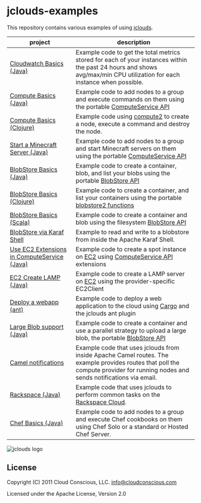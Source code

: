 # jclouds-examples

This repository contains various examples of using
[jclouds](https://github.com/jclouds/jclouds).

<table>
  <thead><tr><th>project</th><th>description</th></tr></thead>
  <tbody>
      <tr>
      <td><a href="cloudwatch-basics/">Cloudwatch Basics (Java)</a></td>
      <td>Example code to get the total metrics stored for each of your instances within the past 24 hours and shows avg/max/min CPU utilization for each instance when possible.</td>
    </tr>
    <tr>
      <td><a href="compute-basics/">Compute Basics (Java)</a></td>
      <td>Example code to add nodes to a group and execute commands on them using the portable <a href="http://www.jclouds.org/documentation/userguide/compute/">ComputeService API</a></td>
    </tr>
    <tr>
      <td><a href="compute-clojure/">Compute Basics (Clojure)</a></td>
      <td>Example code using <a href="https://github.com/jclouds/jclouds/blob/master/compute/src/main/clojure/org/jclouds/compute2.clj">compute2</a> to create a node, execute a command and destroy the node.</td>
    </tr>
    <tr>
      <td><a href="minecraft-compute/">Start a Minecraft Server (Java)</a></td>
      <td>Example code to add nodes to a group and start Minecraft servers on them using the portable <a href="http://www.jclouds.org/documentation/userguide/compute/">ComputeService API</a></td>
    </tr>
    <tr>
      <td><a href="blobstore-basics/">BlobStore Basics (Java)</a></td>
      <td>Example code to create a container, blob, and list your blobs using the portable <a href="http://www.jclouds.org/documentation/userguide/blobstore-guide/">BlobStore API</a></td>
    </tr>
    <tr>
      <td><a href="blobstore-clojure/">BlobStore Basics (Clojure)</a></td>
      <td>Example code to create a container, and list your containers using the portable <a href="https://github.com/jclouds/jclouds/blob/master/blobstore/src/main/clojure/org/jclouds/blobstore2.clj">blobstore2 functions</a></td>
    </tr>
    <tr>
      <td><a href="blobstore-scala-filesystem/">BlobStore Basics (Scala)</a></td>
      <td>Example code to create a container and blob using the filesystem <a href="http://jclouds.apache.org/documentation/userguide/blobstore-guide/">BlobStore API</a></td>
    </tr>
    <tr>
      <td><a href="blobstore-karaf-shell">BlobStore via Karaf Shell</a></td>
      <td>Example to read and write to a blobstore from inside the Apache Karaf Shell.</td>
    </tr>
    <tr>
      <td><a href="ec2-computeservice-spot/">Use EC2 Extensions in ComputeService (Java)</a></td>
      <td>Example code to create a spot instance on <a href="http://www.jclouds.org/documentation/userguide/using-ec2/">EC2</a> using <a href="http://www.jclouds.org/documentation/userguide/compute/">ComputeService API</a> extensions</td>
    </tr>
    <tr>
      <td><a href="ec2-createlamp/">EC2 Create LAMP (Java)</a></td>
      <td>Example code to create a LAMP server on <a href="http://www.jclouds.org/documentation/userguide/using-ec2/">EC2</a> using the provider-specific EC2Client</td>
    </tr>
    <tr>
      <td><a href="deploy-war-via-ant/">Deploy a webapp (ant)</a></td>
      <td>Example code to deploy a web application to the cloud using <a href="http://cargo.codehaus.org/">Cargo</a> and the jclouds ant plugin</td>
    </tr>
    <tr>
      <td><a href="blobstore-largeblob/">Large Blob support (Java)</a></td>
      <td>Example code to create a container and use a parallel strategy to upload a large blob, the portable <a href="http://www.jclouds.org/documentation/userguide/blobstore-guide/">BlobStore API</a></td>
    </tr>
    <tr>
      <td><a href="camel-notifications/">Camel notifications</a></td>
      <td>Example code that uses jclouds from inside Apache Camel routes. The example provides routes that poll the compute provider for running nodes and sends notifications via email. </td>
    </tr>
    <tr>
      <td><a href="rackspace/">Rackspace (Java)</a></td>
      <td>Example code that uses jclouds to perform common tasks on the <a href="http://www.jclouds.org/documentation/quickstart/rackspace/">Rackspace Cloud</a>.</td>
    </tr>
    <tr>
      <td><a href="chef-basics/">Chef Basics (Java)</a></td>
      <td>Example code to add nodes to a group and execute Chef cookbooks on them using Chef Solo or a standard or Hosted Chef Server.</td>
    </tr>
  </tbody>
</table>

![jclouds logo](http://jclouds.apache.org/img/fullsizelogo.jpg)

## License

Copyright (C) 2011 Cloud Conscious, LLC. <info@cloudconscious.com>

Licensed under the Apache License, Version 2.0
